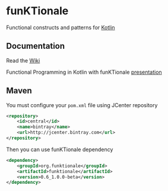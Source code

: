 funKTionale
===========

Functional constructs and patterns for [Kotlin](http://kotlin-lang.org)

## Documentation

Read the [Wiki](https://github.com/MarioAriasC/funKTionale/wiki)

Functional Programming in Kotlin with funKTionale [presentation](https://speakerdeck.com/marioariasc/functional-programming-in-kotlin-with-funktionale)

## Maven

You must configure your ```pom.xml``` file using JCenter repository

```xml
<repository>
    <id>central</id>
    <name>bintray</name>
    <url>http://jcenter.bintray.com</url>
</repository>
```

Then you can use funKTionale dependency

```xml
<dependency>
    <groupId>org.funktionale</groupId>
    <artifactId>funktionale</artifactId>
    <version>0.6_1.0.0-beta</version>
</dependency>
```


